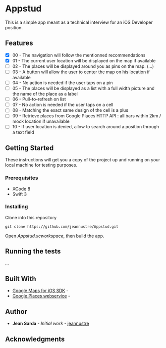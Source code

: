 # Appstud

This is a simple app meant as a technical interview for an iOS Developer position.

## Features

- [x] 00 - The navigation will follow the mentionned recommendations
- [x] 01 - The current user location will be displayed on the map if available
- [ ] 02 - The places will be displayed around you as pins on the map. (...)
- [ ] 03 - A button will allow the user to center the map on his location if available
- [ ] 04 - No action is needed if the user taps on a pin
- [ ] 05 - The places will be displayed as a list with a full width picture and the name of the place as a label
- [ ] 06 - Pull-to-refresh on list
- [ ] 07 - No action is needed if the user taps on a cell
- [ ] 08 - Matching the exact same design of the cell is a plus
- [ ] 09 - Retrieve places from Google Places HTTP API : all bars within 2km / mock location if unavailable
- [ ] 10 - If user location is denied, allow to search around a position through a text field

## Getting Started

These instructions will get you a copy of the project up and running on your local machine for testing purposes.

### Prerequisites

* XCode 8
* Swift 3

### Installing

Clone into this repository
```
git clone https://github.com/jeannustre/Appstud.git
```
Open *Appstud.xcworkspace*, then build the app.


## Running the tests

...

## Built With

* [Google Maps for iOS SDK]() -
* [Google Places webservice]() - 

## Author

* **Jean Sarda** - *Initial work* - [jeannustre](https://github.com/jeannustre)

## Acknowledgments
